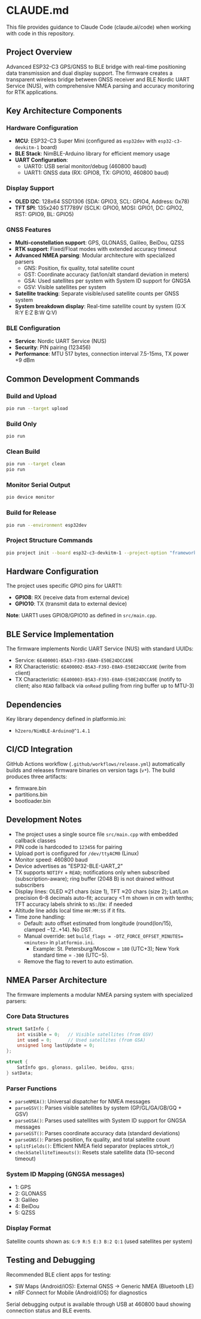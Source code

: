 # CLAUDE.md

This file provides guidance to Claude Code (claude.ai/code) when working with code in this repository.

## Project Overview

Advanced ESP32-C3 GPS/GNSS to BLE bridge with real-time positioning data transmission and dual display support. The firmware creates a transparent wireless bridge between GNSS receiver and BLE Nordic UART Service (NUS), with comprehensive NMEA parsing and accuracy monitoring for RTK applications.

## Key Architecture Components

### Hardware Configuration
- **MCU**: ESP32-C3 Super Mini (configured as `esp32dev` with `esp32-c3-devkitm-1` board)
- **BLE Stack**: NimBLE-Arduino library for efficient memory usage
- **UART Configuration**: 
  - UART0: USB serial monitor/debug (460800 baud)
  - UART1: GNSS data (RX: GPIO8, TX: GPIO10, 460800 baud)

### Display Support
- **OLED I2C**: 128x64 SSD1306 (SDA: GPIO3, SCL: GPIO4, Address: 0x78)
- **TFT SPI**: 135x240 ST7789V (SCLK: GPIO0, MOSI: GPIO1, DC: GPIO2, RST: GPIO9, BL: GPIO5)

### GNSS Features
- **Multi-constellation support**: GPS, GLONASS, Galileo, BeiDou, QZSS
- **RTK support**: Fixed/Float modes with extended accuracy timeout
- **Advanced NMEA parsing**: Modular architecture with specialized parsers
  - GNS: Position, fix quality, total satellite count
  - GST: Coordinate accuracy (lat/lon/alt standard deviation in meters)
  - GSA: Used satellites per system with System ID support for GNGSA
  - GSV: Visible satellites per system
- **Satellite tracking**: Separate visible/used satellite counts per GNSS system
- **System breakdown display**: Real-time satellite count by system (G:X R:Y E:Z B:W Q:V)

### BLE Configuration
- **Service**: Nordic UART Service (NUS)
- **Security**: PIN pairing (123456)
- **Performance**: MTU 517 bytes, connection interval 7.5-15ms, TX power +9 dBm

## Common Development Commands

### Build and Upload
```bash
pio run --target upload
```

### Build Only
```bash
pio run
```

### Clean Build
```bash
pio run --target clean
pio run
```

### Monitor Serial Output
```bash
pio device monitor
```

### Build for Release
```bash
pio run --environment esp32dev
```

### Project Structure Commands
```bash
pio project init --board esp32-c3-devkitm-1 --project-option "framework=arduino"
```

## Hardware Configuration

The project uses specific GPIO pins for UART1:
- **GPIO8**: RX (receive data from external device)
- **GPIO10**: TX (transmit data to external device)

**Note**: UART1 uses GPIO8/GPIO10 as defined in `src/main.cpp`.

## BLE Service Implementation

The firmware implements Nordic UART Service (NUS) with standard UUIDs:
- Service: `6E400001-B5A3-F393-E0A9-E50E24DCCA9E`
- RX Characteristic: `6E400002-B5A3-F393-E0A9-E50E24DCCA9E` (write from client)
- TX Characteristic: `6E400003-B5A3-F393-E0A9-E50E24DCCA9E` (notify to client; also `READ` fallback via `onRead` pulling from ring buffer up to MTU-3)

## Dependencies

Key library dependency defined in platformio.ini:
- `h2zero/NimBLE-Arduino@^1.4.1`

## CI/CD Integration

GitHub Actions workflow (`.github/workflows/release.yml`) automatically builds and releases firmware binaries on version tags (`v*`). The build produces three artifacts:
- firmware.bin
- partitions.bin  
- bootloader.bin

## Development Notes

- The project uses a single source file `src/main.cpp` with embedded callback classes
- PIN code is hardcoded to `123456` for pairing
- Upload port is configured for `/dev/ttyACM0` (Linux)
- Monitor speed: 460800 baud
- Device advertises as "ESP32-BLE-UART_2"
- TX supports `NOTIFY` + `READ`; notifications only when subscribed (subscription-aware); ring buffer (2048 B) is not drained without subscribers
- Display lines: OLED ≈21 chars (size 1), TFT ≈20 chars (size 2); Lat/Lon precision 6–8 decimals auto-fit; accuracy <1 m shown in cm with tenths; TFT accuracy labels shrink to `NS:`/`EW:` if needed
- Altitude line adds local time `HH:MM:SS` if it fits.
- Time zone handling:
  - Default: auto offset estimated from longitude (round(lon/15), clamped −12..+14). No DST.
  - Manual override: set `build_flags = -DTZ_FORCE_OFFSET_MINUTES=<minutes>` in `platformio.ini`.
    - Example: St. Petersburg/Moscow = `180` (UTC+3); New York standard time = `-300` (UTC−5).
  - Remove the flag to revert to auto estimation.

## NMEA Parser Architecture

The firmware implements a modular NMEA parsing system with specialized parsers:

### Core Data Structures
```cpp
struct SatInfo {
    int visible = 0;   // Visible satellites (from GSV)
    int used = 0;      // Used satellites (from GSA)
    unsigned long lastUpdate = 0;
};

struct {
    SatInfo gps, glonass, galileo, beidou, qzss;
} satData;
```

### Parser Functions
- `parseNMEA()`: Universal dispatcher for NMEA messages
- `parseGSV()`: Parses visible satellites by system (GP/GL/GA/GB/GQ + GSV)
- `parseGSA()`: Parses used satellites with System ID support for GNGSA messages
- `parseGST()`: Parses coordinate accuracy data (standard deviations)
- `parseGNS()`: Parses position, fix quality, and total satellite count
- `splitFields()`: Efficient NMEA field separator (replaces strtok_r)
- `checkSatelliteTimeouts()`: Resets stale satellite data (10-second timeout)

### System ID Mapping (GNGSA messages)
- 1: GPS
- 2: GLONASS  
- 3: Galileo
- 4: BeiDou
- 5: QZSS

### Display Format
Satellite counts shown as: `G:9 R:5 E:3 B:2 Q:1` (used satellites per system)

## Testing and Debugging

Recommended BLE client apps for testing:
- SW Maps (Android/iOS): External GNSS → Generic NMEA (Bluetooth LE)
- nRF Connect for Mobile (Android/iOS) for diagnostics

Serial debugging output is available through USB at 460800 baud showing connection status and BLE events.
